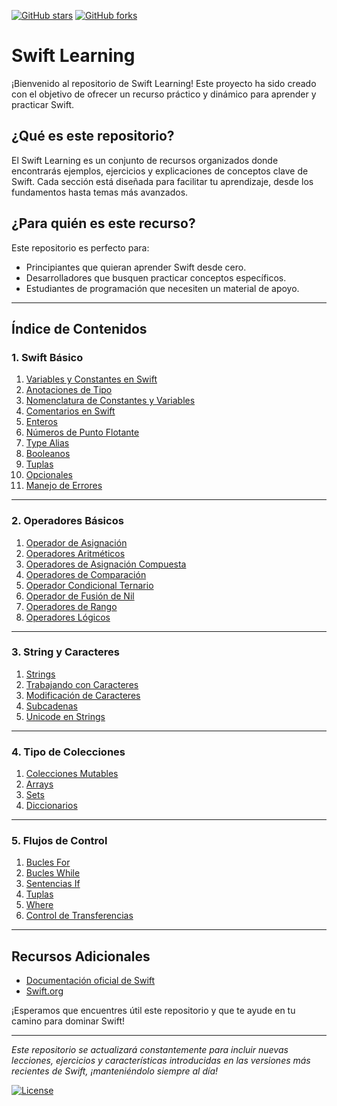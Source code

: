 

[![GitHub stars](https://img.shields.io/github/stars/kontroldev/Swift-Learning?style=social)](https://github.com/kontroldev/Swift-Learning/stargazers)
[![GitHub forks](https://img.shields.io/github/forks/kontroldev/Swift-Learning?style=social)](https://github.com/kontroldev/Swift-Learning/network/members)

# Swift Learning

¡Bienvenido al repositorio de Swift Learning! Este proyecto ha sido creado con el objetivo de ofrecer un recurso práctico y dinámico para aprender y practicar Swift.

## ¿Qué es este repositorio?

El Swift Learning es un conjunto de recursos organizados donde encontrarás ejemplos, ejercicios y explicaciones de conceptos clave de Swift. Cada sección está diseñada para facilitar tu aprendizaje, desde los fundamentos hasta temas más avanzados.

## ¿Para quién es este recurso?

Este repositorio es perfecto para:

- Principiantes que quieran aprender Swift desde cero.
- Desarrolladores que busquen practicar conceptos específicos.
- Estudiantes de programación que necesiten un material de apoyo.

---

## Índice de Contenidos

### 1. Swift Básico

1. [Variables y Constantes en Swift](https://github.com/kontroldev/Swift-Learning/blob/3d3141f17736b788e2bfa0f3048dd2643762f513/Guia%20de%20lenguaje/1.%20Swift%20Basico/01%20-%20Variables%20y%20Constantes%20en%20Swift.md)
2. [Anotaciones de Tipo](https://github.com/kontroldev/Swift-Learning/blob/c9063da8f21c8af87e4c715a7da6f4d922fc325d/Guia%20de%20lenguaje/1.%20Swift%20Basico/02%20-%20Anotaciones%20de%20tipo.md)
3. [Nomenclatura de Constantes y Variables](https://github.com/kontroldev/Swift-Learning/blob/c9063da8f21c8af87e4c715a7da6f4d922fc325d/Guia%20de%20lenguaje/1.%20Swift%20Basico/03%20-%20Nomenclatura%20de%20Constantes%20y%20Variables.md)
4. [Comentarios en Swift](https://github.com/kontroldev/Swift-Learning/blob/3ceef63654bec04d97277c674fa0a5f5eed46403/Guia%20de%20lenguaje/1.%20Swift%20Basico/04%20-%20Comentarios%20en%20Swift.md)
5. [Enteros](https://github.com/kontroldev/Swift-Learning/blob/3ceef63654bec04d97277c674fa0a5f5eed46403/Guia%20de%20lenguaje/1.%20Swift%20Basico/05%20-%20Enteros.md)
6. [Números de Punto Flotante](https://github.com/kontroldev/Swift-Learning/blob/3ceef63654bec04d97277c674fa0a5f5eed46403/Guia%20de%20lenguaje/1.%20Swift%20Basico/06%20-%20Numeros%20de%20punto%20flotante.md)
7. [Type Alias](https://github.com/kontroldev/Swift-Learning/blob/3ceef63654bec04d97277c674fa0a5f5eed46403/Guia%20de%20lenguaje/1.%20Swift%20Basico/07%20-%20Type%20Alias.md)
8. [Booleanos](https://github.com/kontroldev/Swift-Learning/blob/3ceef63654bec04d97277c674fa0a5f5eed46403/Guia%20de%20lenguaje/1.%20Swift%20Basico/08%20-%20Booleanos.md)
9. [Tuplas](https://github.com/kontroldev/Swift-Learning/blob/3ceef63654bec04d97277c674fa0a5f5eed46403/Guia%20de%20lenguaje/1.%20Swift%20Basico/09%20-%20Tuplas.md)
10. [Opcionales](https://github.com/kontroldev/Swift-Learning/blob/3ceef63654bec04d97277c674fa0a5f5eed46403/Guia%20de%20lenguaje/1.%20Swift%20Basico/10%20-%20Opcionales.md)
11. [Manejo de Errores](https://github.com/kontroldev/Swift-Learning/blob/3ceef63654bec04d97277c674fa0a5f5eed46403/Guia%20de%20lenguaje/1.%20Swift%20Basico/11%20-%20Manejo%20de%20errores.md)

---

### 2. Operadores Básicos

1. [Operador de Asignación](https://github.com/kontroldev/Swift-Learning/blob/main/Guia%20de%20lenguaje/2.%20Operadores%20Basicos/01%20-%20%20Operadores%20de%20asignación.md)
2. [Operadores Aritméticos](https://github.com/kontroldev/Swift-Learning/blob/main/Guia%20de%20lenguaje/2.%20Operadores%20Basicos/02%20-%20Operadores%20aritméticos.md)
3. [Operadores de Asignación Compuesta](https://github.com/kontroldev/Swift-Learning/blob/main/Guia%20de%20lenguaje/2.%20Operadores%20Basicos/03%20-%20Operadores%20de%20asignación.md)
4. [Operadores de Comparación](https://github.com/kontroldev/Swift-Learning/blob/main/Guia%20de%20lenguaje/2.%20Operadores%20Basicos/04%20-%20%20Operadores%20de%20comparación.md)
5. [Operador Condicional Ternario](https://github.com/kontroldev/Swift-Learning/blob/main/Guia%20de%20lenguaje/2.%20Operadores%20Basicos/05%20-%20%20Operador%20ternario%20condicional.md)
6. [Operador de Fusión de Nil](https://github.com/kontroldev/Swift-Learning/blob/main/Guia%20de%20lenguaje/2.%20Operadores%20Basicos/06%20-%20Operador%20coalescencia%20nula.md)
7. [Operadores de Rango](https://github.com/kontroldev/Swift-Learning/blob/main/Guia%20de%20lenguaje/2.%20Operadores%20Basicos/07%20-%20Operadores%20de%20rango.md)
8. [Operadores Lógicos](https://github.com/kontroldev/Swift-Learning/blob/main/Guia%20de%20lenguaje/2.%20Operadores%20Basicos/08%20-%20Operadores%20lógicos.md)

---

### 3. String y Caracteres

1. [Strings](https://github.com/kontroldev/Swift-Learning/blob/main/Guia%20de%20lenguaje/3.%20String%20y%20Carcateres/1%20-%20String.md)
2. [Trabajando con Caracteres](https://github.com/kontroldev/Swift-Learning/blob/main/Guia%20de%20lenguaje/3.%20String%20y%20Carcateres/2%20-%20Trabajando%20con%20caracteres.md)
3. [Modificación de Caracteres](https://github.com/kontroldev/Swift-Learning/blob/main/Guia%20de%20lenguaje/3.%20String%20y%20Carcateres/3%20-%20Modificando%20caracteres.md)
4. [Subcadenas](https://github.com/kontroldev/Swift-Learning/blob/main/Guia%20de%20lenguaje/3.%20String%20y%20Carcateres/4%20-%20Subcadenas.md)
5. [Unicode en Strings](https://github.com/kontroldev/Swift-Learning/blob/main/Guia%20de%20lenguaje/3.%20String%20y%20Carcateres/5%20-%20Unicode%20en%20cadenas.md)

---

### 4. Tipo de Colecciones

1. [Colecciones Mutables](https://github.com/kontroldev/Swift-Learning/blob/main/Guia%20de%20lenguaje/4.%20Tipo%20de%20Colecciones/1%20-%20Colecciones%20mutables.md)
2. [Arrays](https://github.com/kontroldev/Swift-Learning/blob/main/Guia%20de%20lenguaje/4.%20Tipo%20de%20Colecciones/2%20-%20Arrays.md)
3. [Sets](https://github.com/kontroldev/Swift-Learning/blob/main/Guia%20de%20lenguaje/4.%20Tipo%20de%20Colecciones/3%20-%20Sets.md)
4. [Diccionarios](https://github.com/kontroldev/Swift-Learning/blob/main/Guia%20de%20lenguaje/4.%20Tipo%20de%20Colecciones/4%20-%20Diccionarios.md)

---

### 5. Flujos de Control

1. [Bucles For](https://github.com/kontroldev/Swift-Learning/blob/main/Guia%20de%20lenguaje/5.%20Flujos%20de%20control/1%20-%20Bucles%20For.md)
2. [Bucles While](https://github.com/kontroldev/Swift-Learning/blob/main/Guia%20de%20lenguaje/5.%20Flujos%20de%20control/2%20-%20Bucles%20While.md)
3. [Sentencias If](https://github.com/kontroldev/Swift-Learning/blob/main/Guia%20de%20lenguaje/5.%20Flujos%20de%20control/3%20-%20%20Sentencias%20If.md)
4. [Tuplas](https://github.com/kontroldev/Swift-Learning/blob/main/Guia%20de%20lenguaje/5.%20Flujos%20de%20control/4%20-%20Tuplas.md)
5. [Where](https://github.com/kontroldev/Swift-Learning/blob/main/Guia%20de%20lenguaje/5.%20Flujos%20de%20control/5%20-%20Where.md)
6. [Control de Transferencias](https://github.com/kontroldev/Swift-Learning/blob/main/Guia%20de%20lenguaje/5.%20Flujos%20de%20control/6%20-%20Control%20de%20transferencias.md)

---

## Recursos Adicionales

- [Documentación oficial de Swift](https://docs.swift.org/swift-book/)
- [Swift.org](https://swift.org/)

¡Esperamos que encuentres útil este repositorio y que te ayude en tu camino para dominar Swift!

---

*Este repositorio se actualizará constantemente para incluir nuevas lecciones, ejercicios y características introducidas en las versiones más recientes de Swift, ¡manteniéndolo siempre al día!*


[![License](https://img.shields.io/github/license/kontroldev/Swift-Learning)](./LICENSE)